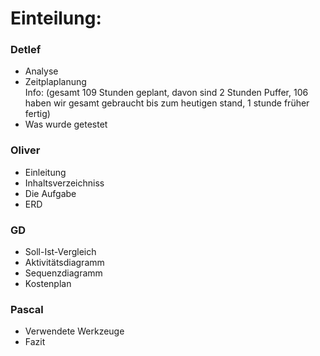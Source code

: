 # Einteilung:
### Detlef
- Analyse
- Zeitplaplanung     
Info: (gesamt 109 Stunden geplant, davon sind 2 Stunden Puffer, 106 haben wir gesamt gebraucht bis zum heutigen stand, 1 stunde früher fertig)
- Was wurde getestet

### Oliver
- Einleitung
- Inhaltsverzeichniss
- Die Aufgabe
- ERD

### GD
- Soll-Ist-Vergleich
- Aktivitätsdiagramm
- Sequenzdiagramm
- Kostenplan


### Pascal
- Verwendete Werkzeuge
- Fazit


